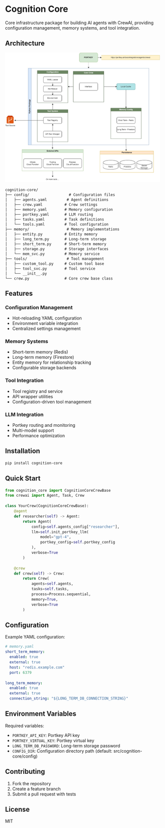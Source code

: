 # Cognition Core

Core infrastructure package for building AI agents with CrewAI, providing configuration management, memory systems, and tool integration.

## Architecture
![Cognition AI](./designs/cognition-core.jpg)
```
cognition-core/
├── config/                  # Configuration files
│   ├── agents.yaml         # Agent definitions
│   ├── crew.yaml          # Crew settings
│   ├── memory.yaml        # Memory configuration
│   ├── portkey.yaml       # LLM routing
│   ├── tasks.yaml         # Task definitions
│   └── tools.yaml         # Tool configuration
├── memory/                 # Memory implementations
│   ├── entity.py          # Entity memory
│   ├── long_term.py       # Long-term storage
│   ├── short_term.py      # Short-term memory
│   ├── storage.py         # Storage interfaces
│   └── mem_svc.py         # Memory service
├── tools/                  # Tool management
│   ├── custom_tool.py     # Custom tool base
│   ├── tool_svc.py        # Tool service
│   └── __init__.py
└── crew.py                # Core crew base class
```

## Features

### Configuration Management
- Hot-reloading YAML configuration
- Environment variable integration
- Centralized settings management

### Memory Systems
- Short-term memory (Redis)
- Long-term memory (Firestore)
- Entity memory for relationship tracking
- Configurable storage backends

### Tool Integration
- Tool registry and service
- API wrapper utilities
- Configuration-driven tool management

### LLM Integration
- Portkey routing and monitoring 
- Multi-model support
- Performance optimization

## Installation

```bash
pip install cognition-core
```

## Quick Start

```python
from cognition_core import CognitionCoreCrewBase
from crewai import Agent, Task, Crew

class YourCrew(CognitionCoreCrewBase):
    @agent
    def researcher(self) -> Agent:
        return Agent(
            config=self.agents_config["researcher"],
            llm=self.init_portkey_llm(
                model="gpt-4",
                portkey_config=self.portkey_config
            ),
            verbose=True
        )

    @crew
    def crew(self) -> Crew:
        return Crew(
            agents=self.agents,
            tasks=self.tasks,
            process=Process.sequential,
            memory=True,
            verbose=True
        )
```

## Configuration

Example YAML configuration:

```yaml
# memory.yaml
short_term_memory:
  enabled: true
  external: true
  host: "redis.example.com"
  port: 6379

long_term_memory:
  enabled: true
  external: true
  connection_string: "${LONG_TERM_DB_CONNECTION_STRING}"
```

## Environment Variables

Required variables:
- `PORTKEY_API_KEY`: Portkey API key
- `PORTKEY_VIRTUAL_KEY`: Portkey virtual key
- `LONG_TERM_DB_PASSWORD`: Long-term storage password
- `CONFIG_DIR`: Configuration directory path (default: src/cognition-core/config)

## Contributing

1. Fork the repository
2. Create a feature branch
3. Submit a pull request with tests

## License

MIT